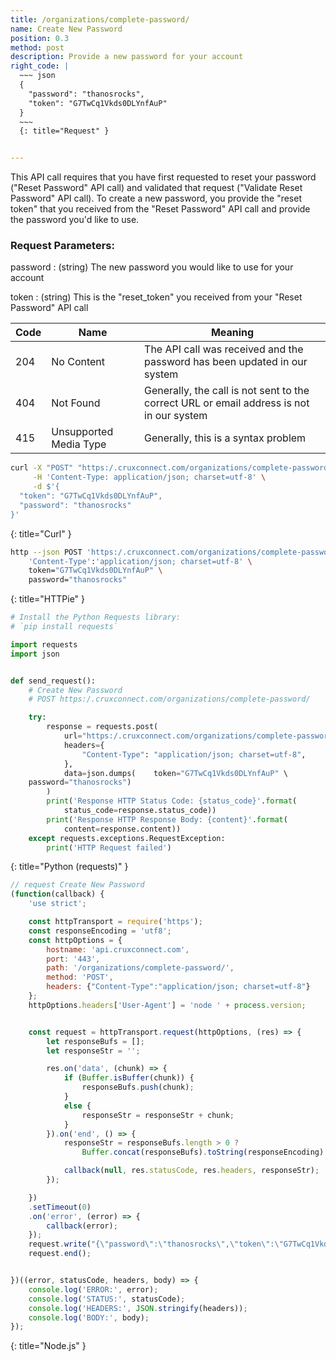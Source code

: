 ```yaml
---
title: /organizations/complete-password/
name: Create New Password
position: 0.3
method: post
description: Provide a new password for your account
right_code: |
  ~~~ json
  {
    "password": "thanosrocks",
    "token": "G7TwCq1Vkds0DLYnfAuP"
  }
  ~~~
  {: title="Request" }


---
```

This API call requires that you have first requested to reset your password ("Reset Password" API call) and validated that request ("Validate Reset Password" API call). To create a new password, you provide the "reset token" that you received from the "Reset Password" API call and provide the password you'd like to use.

### Request Parameters:

password
: (string) The new password you would like to use for your account

token
: (string) This is the "reset_token" you received from your "Reset Password" API call

| Code | Name                   | Meaning                                                                                  |
|------|------------------------|------------------------------------------------------------------------------------------|
| 204  | No Content             | The API call was received and the password has been updated in our system                |
| 404  | Not Found              | Generally, the call is not sent to the correct URL or email address is not in our system |
| 415  | Unsupported Media Type | Generally, this is a syntax problem                                                      |


~~~ bash
curl -X "POST" "https:/.cruxconnect.com/organizations/complete-password/" \
     -H 'Content-Type: application/json; charset=utf-8' \
     -d $'{
  "token": "G7TwCq1Vkds0DLYnfAuP",
  "password": "thanosrocks"
}'

~~~
{: title="Curl" }

~~~ bash
http --json POST 'https:/.cruxconnect.com/organizations/complete-password/' \
    'Content-Type':'application/json; charset=utf-8' \
    token="G7TwCq1Vkds0DLYnfAuP" \
    password="thanosrocks"

~~~
{: title="HTTPie" }

~~~ python
# Install the Python Requests library:
# `pip install requests`

import requests
import json


def send_request():
    # Create New Password
    # POST https:/.cruxconnect.com/organizations/complete-password/

    try:
        response = requests.post(
            url="https:/.cruxconnect.com/organizations/complete-password/",
            headers={
                "Content-Type": "application/json; charset=utf-8",
            },
            data=json.dumps(    token="G7TwCq1Vkds0DLYnfAuP" \
    password="thanosrocks")
        )
        print('Response HTTP Status Code: {status_code}'.format(
            status_code=response.status_code))
        print('Response HTTP Response Body: {content}'.format(
            content=response.content))
    except requests.exceptions.RequestException:
        print('HTTP Request failed')

~~~
{: title="Python (requests)" }

~~~ javascript
// request Create New Password
(function(callback) {
    'use strict';

    const httpTransport = require('https');
    const responseEncoding = 'utf8';
    const httpOptions = {
        hostname: 'api.cruxconnect.com',
        port: '443',
        path: '/organizations/complete-password/',
        method: 'POST',
        headers: {"Content-Type":"application/json; charset=utf-8"}
    };
    httpOptions.headers['User-Agent'] = 'node ' + process.version;


    const request = httpTransport.request(httpOptions, (res) => {
        let responseBufs = [];
        let responseStr = '';

        res.on('data', (chunk) => {
            if (Buffer.isBuffer(chunk)) {
                responseBufs.push(chunk);
            }
            else {
                responseStr = responseStr + chunk;
            }
        }).on('end', () => {
            responseStr = responseBufs.length > 0 ?
                Buffer.concat(responseBufs).toString(responseEncoding) : responseStr;

            callback(null, res.statusCode, res.headers, responseStr);
        });

    })
    .setTimeout(0)
    .on('error', (error) => {
        callback(error);
    });
    request.write("{\"password\":\"thanosrocks\",\"token\":\"G7TwCq1Vkds0DLYnfAuP\"}")
    request.end();


})((error, statusCode, headers, body) => {
    console.log('ERROR:', error);
    console.log('STATUS:', statusCode);
    console.log('HEADERS:', JSON.stringify(headers));
    console.log('BODY:', body);
});

~~~
{: title="Node.js" }
